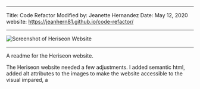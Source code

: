 ***
Title: Code Refactor
Modified by: Jeanette Hernandez
Date: May 12, 2020
website: https://jeanhern81.github.io/code-refactor/
***
![Screenshot of Heriseon Website](/relative/path/to/screenshot?raw=true "Heriseon Website")
***
A readme for the Heriseon website. 

The Heriseon website needed a few adjustments. I added semantic html, added alt attributes to the images to make the website accessible to the visual impared, a
